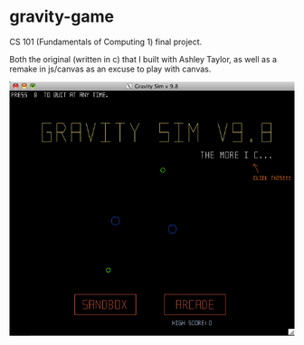 gravity-game
============

CS 101 (Fundamentals of Computing 1) final project.

Both the original (written in c) that I built with Ashley Taylor, as well as a remake in js/canvas as an excuse to play with canvas.

![screenshot](./screenshot.png)
